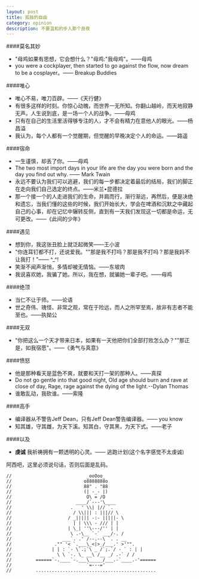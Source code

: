 ```yaml
---
layout: post
title: 孤独的自由
category: opinion
description: 不要温和的步入那个良夜
---
```


####莫名其妙
* "母鸡如果有思想，它会想什么？"母鸡:"我母鸡"。——母鸡
* you were a cockplayer, then started to go against the flow, now dream to be a cosplayer。—— Breakup Buddies

####唯心
* 唯心不易，唯刀百辟。——《天行健》
* 有很多这样的时刻。你惊心动魄，而世界一无所知。你翻山越岭，而天地寂静无声。人生说到底，是一场一个人的战争。——母鸡
* 只有在自己的生活里活得够专注的人，才不会有精力在意他人的眼光。——杨昌溢
* 我认为，每个人都有一个觉醒期，但觉醒的早晚决定个人的命运。——路遥

####宿命  
* 一生谨慎，却丢了你。——母鸡  
* The two most import days in your life are the day you were born and the day you find out why. —— Mark Twain
* 永远不要认为我们可以逃避，我们的每一步都决定着最后的结局，我们的脚正在走向我们自己选定的终点。——米兰•昆德拉
* 那一个接一个的人走进我们的生命，并肩而行，渐行渐远，再然后，便是决绝和遗忘，当我们懂的这些的时候，我们开始长大，学会在啤酒和沉默之中藏起自己的心事，却在记忆中辗转反侧，直到有一天我们发现这一切都是命运，无可更改。——《此间的少年》

####遇见
* 想到你，我这张丑脸上就泛起微笑——王小波
* "你连耳钉都不打，还说爱我。""那是我不打吗？那是我不打吗？那是我妈不让我打！"—— ^_^!
* 笑渐不闻声渐悄，多情却被无情恼。——东坡肉
* 我说喜欢她，我骗了她。所以，我在想，就骗她一辈子吧。——母鸡

####绝顶
* 当仁不让于师。——论语
* 世之奇伟、瑰怪、非常之观，常在于险远，而人之所罕至焉，故非有志者不能至也。——执拗公

####无双
* "你把这么一个天才带来日本，如果有一天他把你们全部打败怎么办？""那正是，如我宿愿"。——《勇气与真意》

####愤怒
* 他是那种看天是蓝色不爽，就要和天打一架的那种人。——真探
* Do not go gentle into that good night, Old age should burn and rave at close of day, Rage, rage against the dying of the light.--Dylan Thomas
* 谁敢乱动，我砍谁。——索隆

####高手
* 编译器从不警告Jeff Dean，只有Jeff Dean警告编译器。—— you know
* 知其雄，守其雌，为天下溪。知其白，守其黑，为天下式。——老子


####以及
* **虔诚** 我祈祷拥有一颗透明的心灵。—— 逃跑计划(这个名字感觉不太虔诚)

阿西吧，这里必须说句话，否则后面是乱码。

    //                            _ooOoo_  
    //                           o8888888o  
    //                           88" . "88  
    //                           (| -_- |)  
    //                            O\ = /O  
    //                        ____/`---'\____  
    //                      .   ' \\| |// `.  
    //                       / \\||| : |||// \  
    //                     / _||||| -:- |||||- \  
    //                       | | \\\ - /// | |  
    //                     | \_| ''\---/'' | |  
    //                      \ .-\__ `-` ___/-. /  
    //                   ___`. .' /--.--\ `. . __  
    //                ."" '< `.___\_<|>_/___.' >'"".  
    //               | | : `- \`.;`\ _ /`;.`/ - ` : | |  
    //                 \ \ `-. \_ __\ /__ _/ .-` / /  
    //         ======`-.____`-.___\_____/___.-`____.-'======  
    //                            `=---='  
    //         .............................................  



[Courage]:    http://www.douban.com/note/218498393/  "Courage"